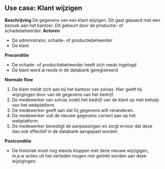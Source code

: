 ## Use case: Klant wijzigen

**Beschrijving**
De gegevens van een klant wijzigen. Dit gaat gepaard met een bezoek aan het kantoor. Dit gebeurt door de productie- of schadebeheerder.
**Actoren**
- De administrator, schade- of productiebeheerder
- De klant

**Preconditie**
- De schade- of productiebeheerder heeft zich reeds ingelogd
- De klant werd al reeds in de databank geregistreerd

**Normale flow**
1. De klant meldt zich aan bij het kantoor van solvas. Hier geeft hij wijzigingen door van de gegevens van het bedrijf.
2. De medewerker van solvas zoekt het bedrijf van de klant op met behulp van het webplatform.
3. De medewerker geeft aan dat hij gegevens wilt veranderen.
4. De medewerker vult de nieuwe gegevens correct aan op het webplatform
5. De medewerker bevestigt de aanpassingen en zorgt ervoor dat deze dan ook effectief in de databank aangepast worden

**Postconditie**
- De historiek moet nog steeds kloppen met deze nieuwe wijzigigen, m.a.w acties uit het verleden mogen niet gelinkt worden aan deze wijzigingen.
